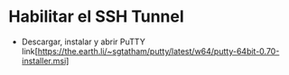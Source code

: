 # Habilitar el SSH Tunnel 

- Descargar, instalar y abrir PuTTY link[https://the.earth.li/~sgtatham/putty/latest/w64/putty-64bit-0.70-installer.msi]

